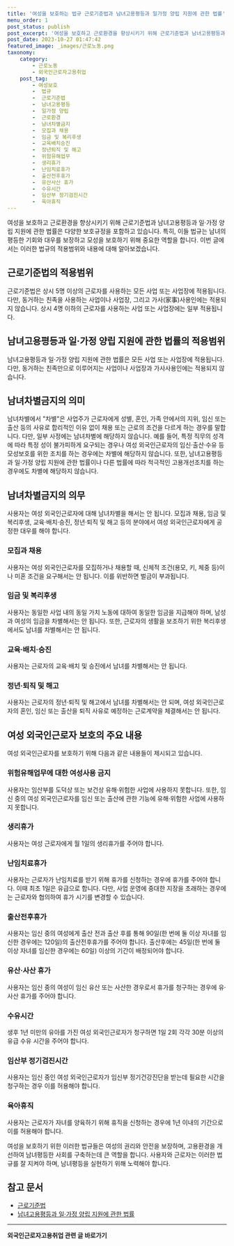 ```yaml
---
title: '여성을 보호하는 법규 근로기준법과 남녀고용평등과 일가정 양립 지원에 관한 법률'
menu_order: 1
post_status: publish
post_excerpt: '여성을 보호하고 근로환경을 향상시키기 위해 근로기준법과 남녀고용평등과 일 가정 양립 지원에 관한 법률은 다양한 보호규정을 포함하고 있습니다. 특히, 이들 법규는 남녀의 평등한 기회와 대우를 보장하고 모성을 보호하기 위해 중요한 역할을 합니다. 이번 글에서는 이러한 법규의 적용범위와 내용에 대해 알아보겠습니다.'
post_date: 2023-10-27 01:47:42
featured_image: _images/근로노동.png
taxonomy:
    category:
        - 근로노동
        - 외국인근로자고용취업
    post_tag:
        - 여성보호
        -  법규
        -  근로기준법
        -  남녀고용평등
        -  일가정 양립
        -  근로환경
        -  남녀차별금지
        -  모집과 채용
        -  임금 및 복리후생
        -  교육배치승진
        -  정년퇴직 및 해고
        -  위험유해업무
        -  생리휴가
        -  난임치료휴가
        -  출산전후휴가
        -  유산사산 휴가
        -  수유시간
        -  임산부 정기검진시간
        -  육아휴직
---
```



여성을 보호하고 근로환경을 향상시키기 위해 근로기준법과 남녀고용평등과 일·가정 양립 지원에 관한 법률은 다양한 보호규정을 포함하고 있습니다. 특히, 이들 법규는 남녀의 평등한 기회와 대우를 보장하고 모성을 보호하기 위해 중요한 역할을 합니다. 이번 글에서는 이러한 법규의 적용범위와 내용에 대해 알아보겠습니다.

## 근로기준법의 적용범위
근로기준법은 상시 5명 이상의 근로자를 사용하는 모든 사업 또는 사업장에 적용됩니다. 다만, 동거하는 친족을 사용하는 사업이나 사업장, 그리고 가사(家事)사용인에는 적용되지 않습니다. 상시 4명 이하의 근로자를 사용하는 사업 또는 사업장에는 일부 적용됩니다.

## 남녀고용평등과 일·가정 양립 지원에 관한 법률의 적용범위
남녀고용평등과 일·가정 양립 지원에 관한 법률은 모든 사업 또는 사업장에 적용됩니다. 다만, 동거하는 친족만으로 이루어지는 사업이나 사업장과 가사사용인에는 적용되지 않습니다.

## 남녀차별금지의 의미
남녀차별에서 "차별"은 사업주가 근로자에게 성별, 혼인, 가족 안에서의 지위, 임신 또는 출산 등의 사유로 합리적인 이유 없이 채용 또는 근로의 조건을 다르게 하는 경우를 말합니다. 다만, 일부 사정에는 남녀차별에 해당하지 않습니다. 예를 들어, 특정 직무의 성격에 따라 특정 성이 불가피하게 요구되는 경우나 여성 외국인근로자의 임신·출산·수유 등 모성보호를 위한 조치를 하는 경우에는 차별에 해당하지 않습니다. 또한, 남녀고용평등과 일·가정 양립 지원에 관한 법률이나 다른 법률에 따라 적극적인 고용개선조치를 하는 경우에도 차별에 해당하지 않습니다.

## 남녀차별금지의 의무
사용자는 여성 외국인근로자에 대해 남녀차별을 해서는 안 됩니다. 모집과 채용, 임금 및 복리후생, 교육·배치·승진, 정년·퇴직 및 해고 등의 분야에서 여성 외국인근로자에게 공정한 대우를 해야 합니다.

### 모집과 채용
사용자는 여성 외국인근로자를 모집하거나 채용할 때, 신체적 조건(용모, 키, 체중 등)이나 미혼 조건을 요구해서는 안 됩니다. 이를 위반하면 벌금이 부과됩니다.

### 임금 및 복리후생
사용자는 동일한 사업 내의 동일 가치 노동에 대하여 동일한 임금을 지급해야 하며, 남성과 여성의 임금을 차별해서는 안 됩니다. 또한, 근로자의 생활을 보조하기 위한 복리후생에서도 남녀를 차별해서는 안 됩니다.

### 교육·배치·승진
사용자는 근로자의 교육·배치 및 승진에서 남녀를 차별해서는 안 됩니다.

### 정년·퇴직 및 해고
사용자는 근로자의 정년·퇴직 및 해고에서 남녀를 차별해서는 안 되며, 여성 외국인근로자의 혼인, 임신 또는 출산을 퇴직 사유로 예정하는 근로계약을 체결해서는 안 됩니다.

## 여성 외국인근로자 보호의 주요 내용
여성 외국인근로자를 보호하기 위해 다음과 같은 내용들이 제시되고 있습니다.

### 위험유해업무에 대한 여성사용 금지
사용자는 임산부를 도덕상 또는 보건상 유해·위험한 사업에 사용하지 못합니다. 또한, 임신 중의 여성 외국인근로자를 임신 또는 출산에 관한 기능에 유해·위험한 사업에 사용하지 못합니다.

### 생리휴가
사용자는 여성 근로자에게 월 1일의 생리휴가를 주어야 합니다.

### 난임치료휴가
사용자는 근로자가 난임치료를 받기 위해 휴가를 신청하는 경우에 휴가를 주어야 합니다. 이때 최초 1일은 유급으로 합니다. 다만, 사업 운영에 중대한 지장을 초래하는 경우에는 근로자와 협의하여 휴가 시기를 변경할 수 있습니다.

### 출산전후휴가
사용자는 임신 중의 여성에게 출산 전과 출산 후를 통해 90일(한 번에 둘 이상 자녀를 임신한 경우에는 120일)의 출산전후휴가를 주어야 합니다. 출산후에는 45일(한 번에 둘 이상 자녀를 임신한 경우에는 60일) 이상의 기간이 배정되어야 합니다.

### 유산·사산 휴가
사용자는 임신 중의 여성이 임신 유산 또는 사산한 경우로서 휴가를 청구하는 경우에 유·사산 휴가를 주어야 합니다.

### 수유시간
생후 1년 미만의 유아를 가진 여성 외국인근로자가 청구하면 1일 2회 각각 30분 이상의 유급 수유 시간을 주어야 합니다.

### 임산부 정기검진시간
사용자는 임신 중인 여성 외국인근로자가 임신부 정기건강진단을 받는데 필요한 시간을 청구하는 경우 이를 허용해야 합니다.

### 육아휴직
사용자는 근로자가 자녀를 양육하기 위해 휴직을 신청하는 경우에 1년 이내의 기간으로 이를 허용해야 합니다.

여성을 보호하기 위한 이러한 법규들은 여성의 권리와 안전을 보장하며, 고용환경을 개선하여 남녀평등한 사회를 구축하는데 큰 역할을 합니다. 사용자와 근로자는 이러한 법규를 잘 지켜야 하며, 남녀평등을 실현하기 위해 노력해야 합니다.

## 참고 문서
- [근로기준법](링크1)
- [남녀고용평등과 일·가정 양립 지원에 관한 법률](링크2)

[링크1]:  
[링크2]:  
<!-- wp:separator -->
<hr class="wp-block-separator has-alpha-channel-opacity"/>
<!-- /wp:separator -->

<!-- wp:group {"backgroundColor":"base","layout":{"type":"constrained"}} -->
<div class="wp-block-group has-base-background-color has-background"><!-- wp:paragraph {"align":"center","fontSize":"medium"} -->
<p class="has-text-align-center has-large-font-size"><strong>외국인근로자고용취업 관련 글 바로가기</strong></p>
<!-- /wp:paragraph -->


<!-- wp:latest-posts
{"categories":[{"id":10884,"count":19,"description":"","link":"https://uknowlaw.com/category/%ec%99%b8%ea%b5%ad%ec%9d%b8%ea%b7%bc%eb%a1%9c%ec%9e%90%ea%b3%a0%ec%9a%a9%ec%b7%a8%ec%97%85/","name":"외국인근로자고용취업","slug":"외국인근로자고용취업","taxonomy":"category","parent":0,"meta":[],"_links":{"self":[{"href":"https://uknowlaw.com/wp-json/wp/v2/categories/10884"}],"collection":[{"href":"https://uknowlaw.com/wp-json/wp/v2/categories"}],"about":[{"href":"https://uknowlaw.com/wp-json/wp/v2/taxonomies/category"}],"wp:post_type":[{"href":"https://uknowlaw.com/wp-json/wp/v2/posts?categories=10884"}],"curies":[{"name":"wp","href":"https://api.w.org/{rel}","templated":true}]}}],"postsToShow":100,"excerptLength":28,"postLayout":"grid","columns":2,"featuredImageAlign":"left","featuredImageSizeSlug":"large","fontSize":18px} /--></div>
<!-- /wp:group -->